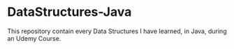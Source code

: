 # DataStructures-Java
This repository contain every Data Structures I have learned, in Java, during an Udemy Course.
